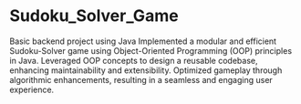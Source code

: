 # Sudoku_Solver_Game
Basic backend project using Java 
Implemented a modular and efficient Sudoku-Solver game using Object-Oriented Programming (OOP) principles in Java. Leveraged OOP concepts to design a reusable codebase, enhancing maintainability and extensibility. Optimized gameplay through algorithmic enhancements, resulting in a seamless and engaging user experience.
